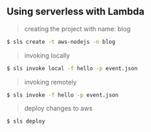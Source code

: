 ## Using serverless with Lambda

> creating the project with name: blog
```bash
$ sls create -t aws-nodejs -n blog
```

> invoking locally
```bash
$ sls invoke local -f hello -p event.json
```

> invoking remotely
```bash
$ sls invoke -f hello -p event.json
```


> deploy changes to aws
```bash
$ sls deploy
```